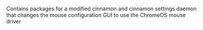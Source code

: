 Contains packages for a modified cinnamon and cinnamon settings daemon that changes the mouse configuration GUI to use the ChromeOS mouse driver
